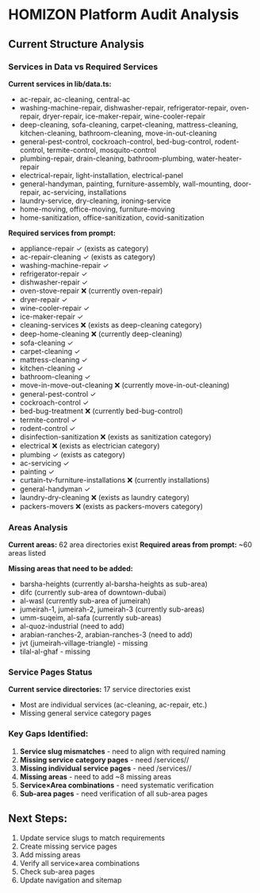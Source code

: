 # HOMIZON Platform Audit Analysis

## Current Structure Analysis

### Services in Data vs Required Services
**Current services in lib/data.ts:**
- ac-repair, ac-cleaning, central-ac
- washing-machine-repair, dishwasher-repair, refrigerator-repair, oven-repair, dryer-repair, ice-maker-repair, wine-cooler-repair
- deep-cleaning, sofa-cleaning, carpet-cleaning, mattress-cleaning, kitchen-cleaning, bathroom-cleaning, move-in-out-cleaning
- general-pest-control, cockroach-control, bed-bug-control, rodent-control, termite-control, mosquito-control
- plumbing-repair, drain-cleaning, bathroom-plumbing, water-heater-repair
- electrical-repair, light-installation, electrical-panel
- general-handyman, painting, furniture-assembly, wall-mounting, door-repair, ac-servicing, installations
- laundry-service, dry-cleaning, ironing-service
- home-moving, office-moving, furniture-moving
- home-sanitization, office-sanitization, covid-sanitization

**Required services from prompt:**
- appliance-repair ✓ (exists as category)
- ac-repair-cleaning ✓ (exists as category)
- washing-machine-repair ✓
- refrigerator-repair ✓
- dishwasher-repair ✓
- oven-stove-repair ❌ (currently oven-repair)
- dryer-repair ✓
- wine-cooler-repair ✓
- ice-maker-repair ✓
- cleaning-services ❌ (exists as deep-cleaning category)
- deep-home-cleaning ❌ (currently deep-cleaning)
- sofa-cleaning ✓
- carpet-cleaning ✓
- mattress-cleaning ✓
- kitchen-cleaning ✓
- bathroom-cleaning ✓
- move-in-move-out-cleaning ❌ (currently move-in-out-cleaning)
- general-pest-control ✓
- cockroach-control ✓
- bed-bug-treatment ❌ (currently bed-bug-control)
- termite-control ✓
- rodent-control ✓
- disinfection-sanitization ❌ (exists as sanitization category)
- electrical ❌ (exists as electrician category)
- plumbing ✓ (exists as category)
- ac-servicing ✓
- painting ✓
- curtain-tv-furniture-installations ❌ (currently installations)
- general-handyman ✓
- laundry-dry-cleaning ❌ (exists as laundry category)
- packers-movers ❌ (exists as packers-movers category)

### Areas Analysis
**Current areas:** 62 area directories exist
**Required areas from prompt:** ~60 areas listed

**Missing areas that need to be added:**
- barsha-heights (currently al-barsha-heights as sub-area)
- difc (currently sub-area of downtown-dubai)
- al-wasl (currently sub-area of jumeirah)
- jumeirah-1, jumeirah-2, jumeirah-3 (currently sub-areas)
- umm-suqeim, al-safa (currently sub-areas)
- al-quoz-industrial (need to add)
- arabian-ranches-2, arabian-ranches-3 (need to add)
- jvt (jumeirah-village-triangle) - missing
- tilal-al-ghaf - missing

### Service Pages Status
**Current service directories:** 17 service directories exist
- Most are individual services (ac-cleaning, ac-repair, etc.)
- Missing general service category pages

### Key Gaps Identified:
1. **Service slug mismatches** - need to align with required naming
2. **Missing service category pages** - need /services/<category-slug>/
3. **Missing individual service pages** - need /services/<service-slug>/
4. **Missing areas** - need to add ~8 missing areas
5. **Service×Area combinations** - need systematic verification
6. **Sub-area pages** - need verification of all sub-area pages

## Next Steps:
1. Update service slugs to match requirements
2. Create missing service pages
3. Add missing areas
4. Verify all service×area combinations
5. Check sub-area pages
6. Update navigation and sitemap